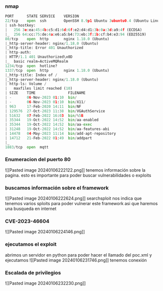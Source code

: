 ### nmap
```python
PORT      STATE SERVICE    VERSION
22/tcp    open  ssh        OpenSSH 8.9p1 Ubuntu 3ubuntu0.4 (Ubuntu Linux; protocol 2.0)
| ssh-hostkey: 
|   256 3e:ea:45:4b:c5:d1:6d:6f:e2:d4:d1:3b:0a:3d:a9:4f (ECDSA)
|_  256 64:cc:75:de:4a:e6:a5:b4:73:eb:3f:1b:cf:b4:e3:94 (ED25519)
80/tcp    open  http       nginx 1.18.0 (Ubuntu)
|_http-server-header: nginx/1.18.0 (Ubuntu)
|_http-title: Error 401 Unauthorized
| http-auth: 
| HTTP/1.1 401 Unauthorized\x0D
|_  basic realm=ActiveMQRealm
1234/tcp  open  hotline?
1337/tcp  open  http       nginx 1.18.0 (Ubuntu)
|_http-title: Index of /
|_http-server-header: nginx/1.18.0 (Ubuntu)
| http-ls: Volume /
|   maxfiles limit reached (10)
| SIZE    TIME               FILENAME
| -       06-Nov-2023 01:10  bin/
| -       06-Nov-2023 01:10  bin/X11/
| 963     17-Feb-2020 14:11  bin/NF
| 129576  27-Oct-2023 11:38  bin/VGAuthService
| 51632   07-Feb-2022 16:03  bin/%5B
| 35344   19-Oct-2022 14:52  bin/aa-enabled
| 35344   19-Oct-2022 14:52  bin/aa-exec
| 31248   19-Oct-2022 14:52  bin/aa-features-abi
| 14478   04-May-2023 11:14  bin/add-apt-repository
| 14712   21-Feb-2022 01:49  bin/addpart
|_
1883/tcp  open  mqtt
```

### Enumeracion del puerto 80
![[Pasted image 20240106222122.png]]
tenemos información sobre la pagina. esto es importante para poder buscar vulnerabilidades o exploits
### buscamos información sobre el framework
![[Pasted image 20240106222624.png]]
searchsploit nos indica que tenemos varios sploits  para poder vulnerar este framework asi que haremos una busqueda en internet

### CVE-2023-46604
![[Pasted image 20240106224146.png]]

### ejecutamos el exploit
abrimos un servidor en python para poder hacer el llamado del poc.xml y ejecutamos
![[Pasted image 20240106231746.png]]
tenemos conexión 

### Escalada de privilegios 
![[Pasted image 20240106232230.png]]
